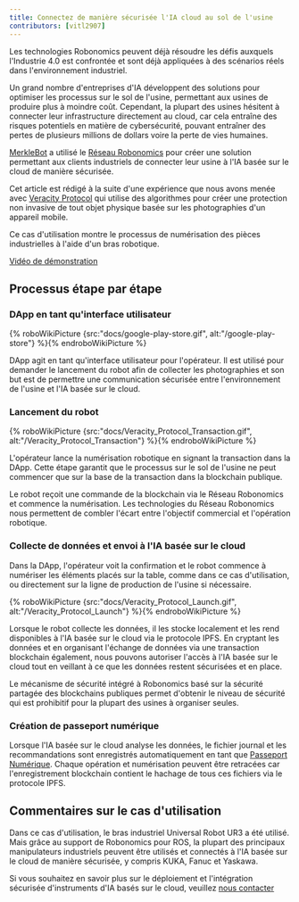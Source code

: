 ```yaml
---
title: Connectez de manière sécurisée l'IA cloud au sol de l'usine
contributors: [vitl2907]
---
```


Les technologies Robonomics peuvent déjà résoudre les défis auxquels l'Industrie 4.0 est confrontée et sont déjà appliquées à des scénarios réels dans l'environnement industriel.

Un grand nombre d'entreprises d'IA développent des solutions pour optimiser les processus sur le sol de l'usine, permettant aux usines de produire plus à moindre coût. Cependant, la plupart des usines hésitent à connecter leur infrastructure directement au cloud, car cela entraîne des risques potentiels en matière de cybersécurité, pouvant entraîner des pertes de plusieurs millions de dollars voire la perte de vies humaines.

[MerkleBot](https://merklebot.com) a utilisé le [Réseau Robonomics](https://robonomics.network) pour créer une solution permettant aux clients industriels de connecter leur usine à l'IA basée sur le cloud de manière sécurisée.

Cet article est rédigé à la suite d'une expérience que nous avons menée avec [Veracity Protocol](https://www.veracityprotocol.org/) qui utilise des algorithmes pour créer une protection non invasive de tout objet physique basée sur les photographies d'un appareil mobile.

Ce cas d'utilisation montre le processus de numérisation des pièces industrielles à l'aide d'un bras robotique.

[Vidéo de démonstration](https://youtu.be/8AL70LFVX5w)

## Processus étape par étape

### DApp en tant qu'interface utilisateur

{% roboWikiPicture {src:"docs/google-play-store.gif", alt:"/google-play-store"} %}{% endroboWikiPicture %}

DApp agit en tant qu'interface utilisateur pour l'opérateur. Il est utilisé pour demander le lancement du robot afin de collecter les photographies et son but est de permettre une communication sécurisée entre l'environnement de l'usine et l'IA basée sur le cloud.

### Lancement du robot

{% roboWikiPicture {src:"docs/Veracity_Protocol_Transaction.gif", alt:"/Veracity_Protocol_Transaction"} %}{% endroboWikiPicture %}

L'opérateur lance la numérisation robotique en signant la transaction dans la DApp. Cette étape garantit que le processus sur le sol de l'usine ne peut commencer que sur la base de la transaction dans la blockchain publique.

Le robot reçoit une commande de la blockchain via le Réseau Robonomics et commence la numérisation. Les technologies du Réseau Robonomics nous permettent de combler l'écart entre l'objectif commercial et l'opération robotique.

### Collecte de données et envoi à l'IA basée sur le cloud

Dans la DApp, l'opérateur voit la confirmation et le robot commence à numériser les éléments placés sur la table, comme dans ce cas d'utilisation, ou directement sur la ligne de production de l'usine si nécessaire.

{% roboWikiPicture {src:"docs/Veracity_Protocol_Launch.gif", alt:"/Veracity_Protocol_Launch"} %}{% endroboWikiPicture %}

Lorsque le robot collecte les données, il les stocke localement et les rend disponibles à l'IA basée sur le cloud via le protocole IPFS. En cryptant les données et en organisant l'échange de données via une transaction blockchain également, nous pouvons autoriser l'accès à l'IA basée sur le cloud tout en veillant à ce que les données restent sécurisées et en place.

Le mécanisme de sécurité intégré à Robonomics basé sur la sécurité partagée des blockchains publiques permet d'obtenir le niveau de sécurité qui est prohibitif pour la plupart des usines à organiser seules.

### Création de passeport numérique

Lorsque l'IA basée sur le cloud analyse les données, le fichier journal et les recommandations sont enregistrés automatiquement en tant que [Passeport Numérique](https://wiki.robonomics.network/docs/create-digital-identity-run-by-ethereum/). Chaque opération et numérisation peuvent être retracées car l'enregistrement blockchain contient le hachage de tous ces fichiers via le protocole IPFS.

## Commentaires sur le cas d'utilisation

Dans ce cas d'utilisation, le bras industriel Universal Robot UR3 a été utilisé. Mais grâce au support de Robonomics pour ROS, la plupart des principaux manipulateurs industriels peuvent être utilisés et connectés à l'IA basée sur le cloud de manière sécurisée, y compris KUKA, Fanuc et Yaskawa.

Si vous souhaitez en savoir plus sur le déploiement et l'intégration sécurisée d'instruments d'IA basés sur le cloud, veuillez [nous contacter](mailto:v@merklebot.com)